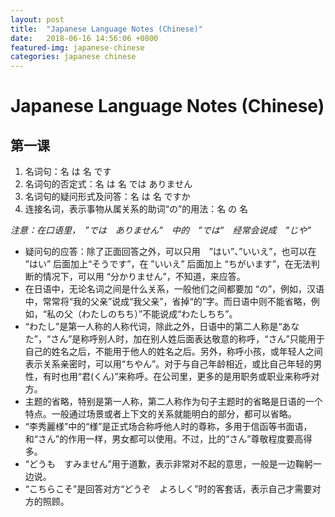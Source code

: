```yaml
---
layout: post
title:  "Japanese Language Notes (Chinese)"
date:   2018-06-16 14:56:06 +0800
featured-img: japanese-chinese
categories: japanese chinese
---
```


# Japanese Language Notes (Chinese)

## 第一课

1. 名词句：名  は 名 です
2. 名词句的否定式：名 は 名 では ありません
3. 名词句的疑问形式及问答：名 は 名 ですか
4. 连接名词，表示事物从属关系的助词“の”的用法：名 の 名

*注意：在口语里，　”では　ありません”　中的　”では”　经常会说成　”じや”*



- 疑问句的应答：除了正面回答之外，可以只用　”はい”、”いいえ”，也可以在 ”はい” 后面加上“そうです”，在 ”いいえ” 后面加上 “ちがいます”，在无法判断的情况下，可以用 “分かりません”，不知道，来应答。
- 在日语中，无论名词之间是什么关系，一般他们之间都要加 “の”，例如，汉语中，常常将“我的父亲”说成“我父亲”，省掉“的”字。而日语中则不能省略，例如，“私の父（わたしのちち）”不能说成“わたしちち”。
- “わたし”是第一人称的人称代词，除此之外，日语中的第二人称是“あなた”，“さん”是称呼别人时，加在别人姓后面表达敬意的称呼，“さん”只能用于自己的姓名之后，不能用于他人的姓名之后。另外，称呼小孩，或年轻人之间表示关系亲密时，可以用“ちやん”。对于与自己年龄相近，或比自己年轻的男性，有时也用“君(くん)”来称呼。在公司里，更多的是用职务或职业来称呼对方。
- 主题的省略，特别是第一人称，第二人称作为句子主题时的省略是日语的一个特点。一般通过场景或者上下文的关系就能明白的部分，都可以省略。
- “李秀麗様”中的“様”是正式场合称呼他人时的尊称，多用于信函等书面语，和“さん”的作用一样，男女都可以使用。不过，比的“さん”尊敬程度要高得多。
- “どうも　すみません”用于道歉，表示非常对不起的意思，一般是一边鞠躬一边说。
- “こちらこそ”是回答对方“どうぞ　よろしく”时的客套话，表示自己才需要对方的照顾。